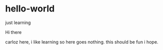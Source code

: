 # hello-world
just learning

Hi there

carloz here, i like learning so here goes nothing.
this should be fun i hope.
